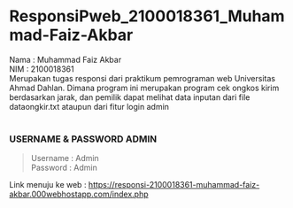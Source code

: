 # ResponsiPweb_2100018361_Muhammad-Faiz-Akbar</br>
Nama : Muhammad Faiz Akbar</br>
NIM  : 2100018361</br>
Merupakan tugas responsi dari praktikum pemrograman web Universitas Ahmad Dahlan. 
Dimana program ini merupakan program cek ongkos kirim berdasarkan jarak, dan pemilik dapat melihat data inputan dari file dataongkir.txt ataupun dari fitur login admin</br></br>
### USERNAME & PASSWORD ADMIN</br>
>Username : Admin</br>
>Password : Admin</br>

Link menuju ke web : https://responsi-2100018361-muhammad-faiz-akbar.000webhostapp.com/index.php

